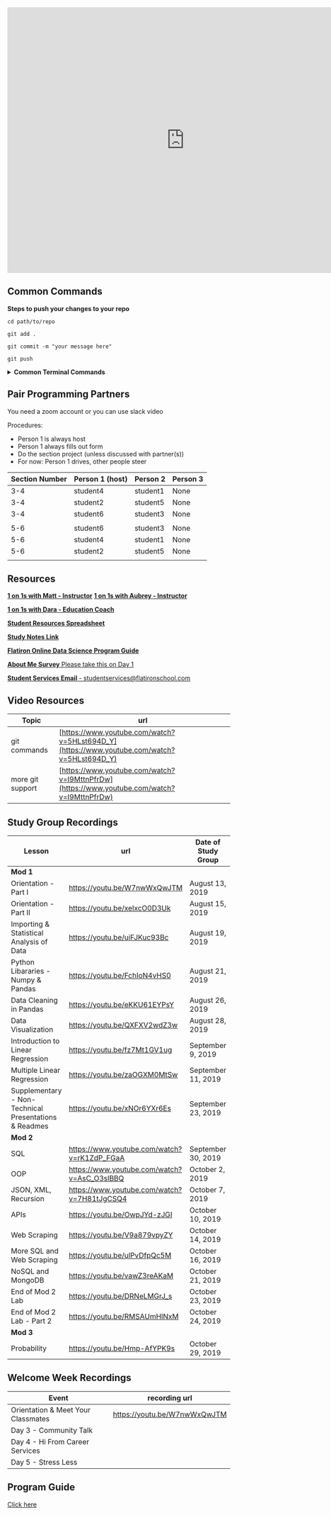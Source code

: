<!--- Calendar iframe goes below --->
<iframe src="https://calendar.google.com/calendar/embed?src=flatironschool.com_392nm1i0i317gmmvqnvc6tih3s%40group.calendar.google.com&ctz=America%2FNew_York" style="border: 0" width="800" height="600" frameborder="0" scrolling="no"></iframe>

## Common Commands

**Steps to push your changes to your repo**

```
cd path/to/repo

git add .

git commit -m "your message here"

git push
```

<details>
<summary style="font-weight:bold;">Common Terminal Commands</summary>


|command | command will |
| -------| -------------| 
| ls     | list all files in directory | 
| cd     | change directory | 
| mkdir  | create a new directory | 
| cd ..  | will change directory to parent directory |
|        | (the directory above your current directory |
| jupyter notebook | opens jupyter notebook in current directory | 

</details>


<!--- Pair Programming Section --->
## Pair Programming Partners
You need a zoom account or you can use slack video

Procedures:
* Person 1 is always host
* Person 1 always fills out form
* Do the section project (unless discussed with partner(s))
* For now: Person 1 drives, other people steer

| Section Number| Person 1 (host) | Person 2 | Person 3|
| --------------| ----------------| ---------| --------|
|3-4|student4|student1|None|
|3-4|student2|student5|None|
|3-4|student6|student3|None|
|||||
|5-6|student6|student3|None|
|5-6|student4|student1|None|
|5-6|student2|student5|None|
|||||
<!---
|7-8|student1|student2|None|
|7-8|student5|student4|None|
|7-8|student3|student6|None|
|||||
|9-10|student6|student2|None|
|9-10|student4|student5|None|
|9-10|student1|student3|None|
|||||
|11-12|student6|student5|None|
|11-12|student2|student4|None|
|11-12|student3|student1|None|
|||||
|13-14|student6|student1|None|
|13-14|student2|student3|None|
|13-14|student4|student5|None|
|||||
|15-16|student3|student6|None|
|15-16|student4|student1|None|
|15-16|student2|student5|None|
|||||
|17-18|student1|student3|None|
|17-18|student5|student6|None|
|17-18|student2|student4|None|
|||||
|19-20|student5|student1|None|
|19-20|student2|student6|None|
|19-20|student4|student3|None|
|||||
|21-22|student4|student3|None|
|21-22|student2|student5|None|
|21-22|student1|student6|None|
|||||
|23-24|student5|student4|None|
|23-24|student1|student2|None|
|23-24|student3|student6|None|
|||||
|25-26|student4|student2|None|
|25-26|student1|student6|None|
|25-26|student5|student3|None|
|||||
|27-28|student6|student1|None|
|27-28|student5|student2|None|
|27-28|student3|student4|None|
|||||
|29-30|student4|student3|None|
|29-30|student6|student5|None|
|29-30|student1|student2|None|
|||||
|31-32|student6|student5|None|
|31-32|student1|student4|None|
|31-32|student3|student2|None|
|||||
|33-34|student5|student4|None|
|33-34|student2|student1|None|
|33-34|student3|student6|None|
|||||
|35-36|student3|student1|None|
|35-36|student6|student4|None|
|35-36|student5|student2|None|
|||||
|37-38|student5|student3|None|
|37-38|student6|student1|None|
|37-38|student4|student2|None|
|||||
|39-40|student3|student4|None|
|39-40|student1|student5|None|
|39-40|student2|student6|None|
|||||
|41-42|student5|student1|None|
|41-42|student2|student4|None|
|41-42|student3|student6|None|
|||||
|43-44|student6|student4|None|
|43-44|student2|student3|None|
|43-44|student5|student1|None|
|||||
|45-46|student4|student2|None|
|45-46|student3|student5|None|
|45-46|student6|student1|None|
|||||
|47-48|student6|student3|None|
|47-48|student1|student2|None|
|47-48|student5|student4|None|
|||||
this end-tag is closing the comment on the table --->
<!--- paste pair programming table above --->

<!--- Resources Section --->

## Resources

[**1 on 1s with Matt - Instructor**](https://go.oncehub.com/1on1withMatt)
[**1 on 1s with Aubrey - Instructor**](https://go.oncehub.com/1on1withAubrey)

[**1 on 1s with Dara - Education Coach**](https://darapaoletti.youcanbook.me)

[**Student Resources Spreadsheet**](https://docs.google.com/spreadsheets/d/1CNGDhjcQZDRx2sWByd2v-mgUOjy13Cd_hQYVXPuzEDE/edit#gid=666583018)

[**Study Notes Link**](https://github.com/cyranothebard/ds_career_studygroupnotes)

[**Flatiron Online Data Science Program Guide**](https://drive.google.com/file/d/19A8VN5AIjTfF0iayuW__elrVGb5_d7Bh/view?usp=sharing)

[**About Me Survey** Please take this on Day 1](https://forms.gle/SJWWi5WJQsGRBitSA)

[**Student Services Email** - studentservices@flatironschool.com](mailto:studentservices@flatironschool.com)

<!--- Video Resources --->

## Video Resources

|Topic| url |
|-----|-----|
|git commands|[https://www.youtube.com/watch?v=5HLst694D_Y](https://www.youtube.com/watch?v=5HLst694D_Y) | 
|more git support|[https://www.youtube.com/watch?v=I9MttnPfrDw](https://www.youtube.com/watch?v=I9MttnPfrDw) | 

<!----- Below are all of the Mod Project Rubrics in a tablel--->
<!--- Mod Project Rubrics
## Project Rubrics + Video Explanation
|Rubric | Video |
|-------|-------|
|[Mod 1](https://drive.google.com/open?id=1WCkKzf9utHWuBMrrYoCr1PkIDmWq-4T7) | |
|[Mod 2](https://drive.google.com/open?id=1HfDSYlQUAOgfziiXcrOYyXcg1c-tTNGS) | |
|[Mod 3](https://drive.google.com/open?id=1cv4bzl3i_oi9T4lsNxL9wpS5pFQ5gbOW) | |
|[Mod 4](https://drive.google.com/open?id=1vkW6SvbXfUyrs-q_C6O9Xj0JbEuKz-4n) | |
|Capstone]() | |
--->

## Study Group Recordings
|Lesson| url | Date of Study Group | Github Repo |
|------|-----| ---- | --- |
| **Mod 1** |
| Orientation - Part I | https://youtu.be/W7nwWxQwJTM | August 13, 2019 | - |
| Orientation - Part II | https://youtu.be/xeIxcO0D3Uk | August 15, 2019| - |
| Importing & Statistical Analysis of Data | https://youtu.be/uiFJKuc93Bc | August 19, 2019 | https://github.com/cyranothebard/ds_career_studygroupnotes/blob/master/M01S03.ipynb |
| Python Libararies - Numpy & Pandas| https://youtu.be/FchIoN4vHS0 | August 21, 2019| - |
| Data Cleaning in Pandas | https://youtu.be/eKKU61EYPsY | August 26, 2019| - |
| Data Visualization | https://youtu.be/QXFXV2wdZ3w | August 28, 2019| - |
| Introduction to Linear Regression | https://youtu.be/fz7Mt1GV1ug | September 9, 2019| - |
| Multiple Linear Regression | https://youtu.be/zaOGXM0MtSw | September 11, 2019| - |
| Supplementary - Non-Technical Presentations & Readmes | https://youtu.be/xNOr6YXr6Es | September 23, 2019 | - |
| **Mod 2** | 
| SQL | https://www.youtube.com/watch?v=rK1ZdP_FGaA | September 30, 2019 | https://github.com/matthewsparr/Data-Science-Lessons/tree/master/SQL |
| OOP | https://www.youtube.com/watch?v=AsC_O3slBBQ | October 2, 2019 | https://github.com/matthewsparr/Data-Science-Lessons/tree/master/OOP |
| JSON, XML, Recursion | https://www.youtube.com/watch?v=7H81tJgCSQ4 | October 7, 2019 | https://github.com/matthewsparr/Data-Science-Lessons/tree/master/JSON-XML-Recur |
| APIs | https://youtu.be/OwpJYd-zJGI | October 10, 2019 | https://github.com/matthewsparr/Data-Science-Lessons/tree/master/APIs |
| Web Scraping | https://youtu.be/V9a879vpyZY | October 14, 2019 | https://github.com/matthewsparr/Data-Science-Lessons/tree/master/Web%20Scraping |
| More SQL and Web Scraping | https://youtu.be/ulPvDfpQc5M | October 16, 2019 | https://github.com/matthewsparr/Data-Science-Lessons/tree/master/Extra%20SQL%2C%20Web%20Scraping |
| NoSQL and MongoDB | https://youtu.be/vawZ3reAKaM | October 21, 2019 | https://github.com/matthewsparr/Data-Science-Lessons/tree/master/MongoDB |
| End of Mod 2 Lab | https://youtu.be/DRNeLMGrJ_s | October 23, 2019 | https://github.com/matthewsparr/Data-Science-Lessons/tree/master/End%20of%20Mod%202 |
| End of Mod 2 Lab - Part 2 | https://youtu.be/RMSAUmHlNxM | October 24, 2019 | https://github.com/matthewsparr/Data-Science-Lessons/tree/master/End%20of%20Mod%202 |
| **Mod 3** |
| Probability  | https://youtu.be/Hmp-AfYPK9s | October 29, 2019 | https://github.com/matthewsparr/Data-Science-Lessons/tree/master/Probability |

## Welcome Week Recordings
| Event | recording url |
|-------|---------------|
|Orientation & Meet Your Classmates | https://youtu.be/W7nwWxQwJTM |
|Day 3 - Community Talk | |
|Day 4 - Hi From Career Services| |
|Day 5 - Stress Less | |

## Program Guide
[Click here](https://help.learn.co/online-immersive-bootcamps/what-if-i-cant-keep-up-with-my-cohort)
